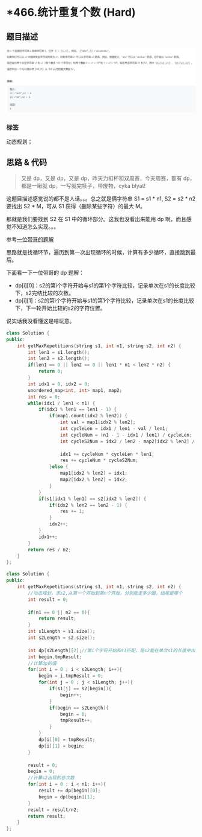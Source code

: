 # *466.统计重复个数 (Hard)

## 题目描述

![](466.png)

### 标签

动态规划；

## 思路 & 代码

> 又是 dp，又是 dp，又是 dp，昨天力扣杯和双周赛，今天周赛，都有 dp，都是一瞅就 dp，一写就完犊子，带废物，cyka blyat!

这题目描述感觉说的都不是人话。。。总之就是俩字符串 S1 = s1 * n1, S2 = s2 * n2 要找出 S2 * M，可从 S1 获得（删除某些字符）的最大 M。

那就是我们要找到 S2 在 S1 中的循环部分。这我也没看出来能用 dp 啊，而且感觉不知道怎么实现。。。

参考[一位带哥的题解](https://blog.by24.cn/archives/leetcode-count-the-repetitions.html)

思路就是找循环节，遍历到第一次出现循环的时候，计算有多少循环，直接跳到最后。

下面看一下一位带哥的 dp 题解：

- dp[i][0]：s2的第i个字符开始与s1的第1个字符比较，记录单次在s1的长度比较下，s2完结比较的次数。
- dp[i][1]：s2的第i个字符开始与s1的第1个字符比较，记录单次在s1的长度比较下，下一轮开始比较的s2的字符位置。

说实话我没看懂这是啥玩意。

```c++ tab="循环节"
class Solution {
public:
    int getMaxRepetitions(string s1, int n1, string s2, int n2) {
        int len1 = s1.length();
        int len2 = s2.length();
        if(len1 == 0 || len2 == 0 || len1 * n1 < len2 * n2) {
            return 0;
        }
        int idx1 = 0, idx2 = 0;
        unordered_map<int, int> map1, map2;
        int res = 0;
        while(idx1 / len1 < n1) {
            if(idx1 % len1 == len1 - 1) {
                if(map1.count(idx2 % len2)) {
                    int val = map1[idx2 % len2];
                    int cycleLen = idx1 / len1 - val / len1;
                    int cycleNum = (n1 - 1 - idx1 / len1) / cycleLen;
                    int cycleS2Num = idx2 / len2 - map2[idx2 % len2] / len2;

                    idx1 += cycleNum * cycleLen * len1;
                    res += cycleNum * cycleS2Num;
                }else {
                    map1[idx2 % len2] = idx1;
                    map2[idx2 % len2] = idx2;
                }
            }
            if(s1[idx1 % len1] == s2[idx2 % len2]) {
                if(idx2 % len2 == len2 - 1) {
                    res += 1;
                }
                idx2++;
            }
            idx1++;
        }
        return res / n2;
    }
};
```

```c++ tab="dp"
class Solution {
public:
    int getMaxRepetitions(string s1, int n1, string s2, int n2) {
        //动态规划，求s2,从第一个开始到第n个开始，分别能走多少圈，结尾是哪个
        int result = 0;

        if(n1 == 0 || n2 == 0){
            return result;
        }
        int s1Length = s1.size();
        int s2Length = s2.size();

        int dp[s2Length][2];//第i个字符开始和s1匹配，是s2能在单次s1的长度中出现的次数，以及下一次匹配s2开始的字符
        int begin,tmpResult;
        //计算dp的值
        for(int i = 0 ; i < s2Length; i++){
            begin = i,tmpResult = 0;
            for(int j = 0 ; j < s1Length; j++){
                if(s1[j] == s2[begin]){
                    begin++;
                }
                if(begin == s2Length){
                    begin = 0;
                    tmpResult++;
                }
            }
            dp[i][0] = tmpResult;
            dp[i][1] = begin;
        }

        result = 0;
        begin = 0;
        //计算s2出现的总次数
        for(int i = 0 ; i < n1; i++){
            result += dp[begin][0];
            begin = dp[begin][1];
        }
        result = result/n2;
        return result;
    }
};
```